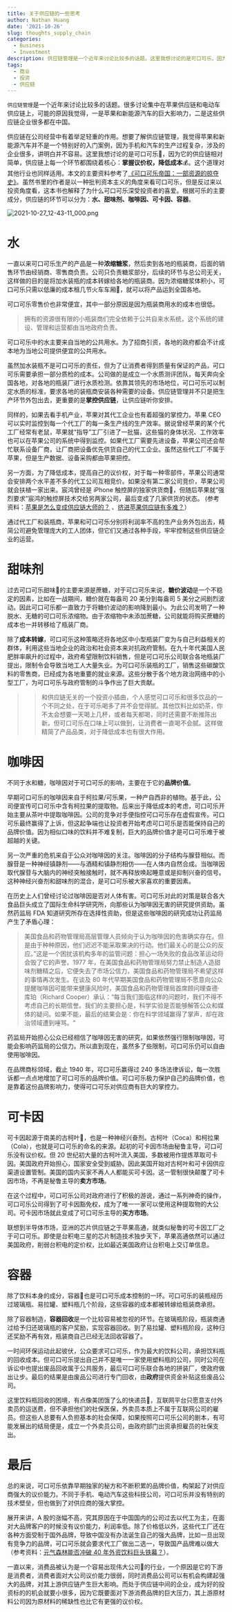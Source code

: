 ```yaml
---
title: 关于供应链的一些思考
author: Nathan Huang
date: '2021-10-26'
slug: thoughts_supply_chain
categories:
  - Business
  - Investment
description: 供应链管理是一个近年来讨论比较多的话题。这里我想讨论的是可口可乐，因为它的供应链相对简单，供应链上每一个环节都围绕着核心：掌握议价权，降低成本。这个道理对其他行业也同样适用。
tags:
  - 商业
  - 投资
  - 供应链
---
```

 

`供应链管理`是一个近年来讨论比较多的话题。很多讨论集中在苹果供应链和电动车供应链上，可能的原因我觉得，一是苹果和新能源汽车的巨大影响力，二是这些供应链企业很多都在中国。  

供应链在公司经营中有着举足轻重的作用。想要了解供应链管理，我觉得苹果和新能源汽车并不是一个特别好的入门案例，因为手机和汽车的生产过程复杂，涉及的企业很多，讲明白并不容易。这里我想讨论的是可口可乐🥤，因为它的供应链相对简单，供应链上每一个环节都围绕着核心：**掌握议价权，降低成本**💰。这个道理对其他行业也同样适用。本文的主要资料参考了[《可口可乐帝国：一部资源的掠夺史》](https://book.douban.com/subject/30194157/ "《可口可乐帝国：一部资源的掠夺史》")。虽然书里的作者是以一种批判资本主义的角度来看可口可乐，但是反过来以投资角度看，这本书也解释了为什么可口可乐深受投资者的喜爱。根据可乐的主要成分，供应链的环节可以分为：**水、甜味剂、咖啡因、可卡因、容器**。

![2021-10-27_12-43-11_000.png](https://dgbp4uvz49ycd.cloudfront.net/2021-10-27_12-43-11_000_rotate.png)
 
# 水

一直以来可口可乐生产的产品是一种**浓缩糖浆**，然后卖到各地的瓶装商，后面的销售环节由经销商、零售商负责。公司只负责糖浆部分，后续的环节与总公司无关，这样做的目的是将加水装瓶的成本转嫁给各地的瓶装商。因为浓缩糖浆体积小，可口可乐只需以低廉的成本租几节火车车厢🚂，就可以将产品运到全国各地。

可口可乐零售价也非常便宜，其中一部分原因是因为瓶装商用水的成本也很低。

> 拥有的资源很有限的小瓶装商们完全依赖于公共自来水系统，这个系统的建设、管理和运营都由当地政府负责。

可口可乐中的水主要来自当地的公共用水。为了招商引资，各地的政府都会不计成本地为当地公司提供便宜的公共用水。

虽然加水装瓶不是可口可乐的责任，但为了让消费者得到质量有保证的产品，可口可乐需要承担一部分质检的成本。公司做的是成立一个水质测评团队，每天奔向全国各地，对各地的瓶装厂进行水质检测。依靠其领先的市场地位，可口可乐可以制定水质的标准，要求各地的装瓶商安装各种需要的设备。供应链管理并不只是把生产环节外包出去，更重要的是**掌控供应链**，让供应链听你安排。


同样的，如果去看手机产业，苹果对其代工企业也有着超强的掌控力。苹果 CEO 可以实时监控到每一个代工厂的每一条生产线的生产效率。据说曾经苹果的某个代工厂经常有老鼠，苹果就“指导”工厂引进了一批猫，这些猫的身体状况、工作效率也可以在苹果公司的系统中得到监控。如果代工厂需要先进设备，苹果公司还会帮忙联系设备厂商，让厂商把设备优先供货自己的代工企业。虽然这些代工厂不属于苹果，但是生产数据、设备采购都由苹果把控。

另一方面，为了降低成本，提高自己的议价权，对于每一种零部件，苹果公司通常会安排两个水平差不多的代工公司互相竞价。如果没有第二家公司竞价，苹果公司就会扶植一家出来。宸鸿曾经是 iPhone 触控屏的独家供货商📱，但随后苹果就“强烈要求”宸鸿的触控屏技术交给另两家公司，最后变成了几家供货的状态。 (参考资料：[苹果是怎么变成供应链大师的？](https://www.xiaoyuzhoufm.com/episode/613890c09595a831d59a37ed?s=eyJ1IjogIjYwM2VkNDdhZTBmNWU3MjNiYjc4NGZlYSJ9 "苹果是怎么变成供应链大师的？") 
、[挤进苹果供应链有多难？](https://www.xiaoyuzhoufm.com/episode/61412a730dd670b3e34421ab?s=eyJ1IjogIjYwM2VkNDdhZTBmNWU3MjNiYjc4NGZlYSJ9 "挤进苹果供应链有多难？")）

通过代工厂和装瓶商，苹果和可口可乐分别将利润率不高的生产业务外包出去，精简公司避免管理庞大的工人团体，但它们又通过各种手段，牢牢控制这些供应链企业的运营。

# 甜味剂

过去可口可乐甜味🍬的主要来源是蔗糖，对于可口可乐来说，**糖价波动**是一个不稳定的因素，比如在一战期间，糖价就在每盎司 20 美分到每盎司 5 美分之间剧烈波动。因此可口可乐都一直致力于将糖价波动的影响降到最小。为此公司发明了一种脱水、无糖的可口可乐浓缩物。由于浓缩物中未添加蔗糖，公司就能将购买蔗糖的成本也一并转移给了瓶装厂商。

除了**成本转嫁**，可口可乐这种策略还将各地区中小型瓶装厂变为与自己利益相关的群体，利用这些当地企业的政治和社会资本来对抗政府管制。在九十年代美国人民肥胖率飙升的过程中，政府希望限制饮料销售，但是可口可乐公司联合各地瓶装厂提出，限制令会导致当地工人大量失业。为可口可乐装瓶的工厂，销售这些碳酸饮料的零售商，已经成为各地重要的就业来源。这些分散于各个地方政治网络中的小型工厂，为可口可乐与政府管制的斗争作出了巨大贡献。

>>和供应链无关的一个投资小插曲，个人感觉可口可乐和很多饮品的一个不同之处，在于可乐喝多了并不会觉得腻。其他饮料比如奶茶，你不太会想要一天喝上几杯，或者每天都喝，同时还需要不断推陈出新。但可口可乐在口味上可以做到，让消费者一直喝不会腻。这样做精简了产品品类，对于降低成本也有很大作用。

# 咖啡因

不同于水和糖，咖啡因对于可口可乐的影响，主要在于它的**品牌价值**。

早期可口可乐的咖啡因来自于柯拉果/可乐果，一种产自西非的植物。基于此，公司便宣传可口可乐中含有柯拉果的提取物。后来出于降低成本的考虑，可口可乐开始主要从茶叶中提取咖啡因。公司的竞争对手便指控可口可乐存在虚假宣传。可口可乐最终赢得了上诉，但这起争端也让投资者开始考虑可口可乐是否能保持自己的品牌价值。因为相似口味的饮料并不难复制，巨大的品牌价值才是可口可乐难于被超越的关键。

另一次严重的危机来自于公众对咖啡因的关注。咖啡因的分子结构与腺苷相似。而腺苷是一种神经镇静剂——与酒精和镇静剂相仿——在人体内自然合成。当咖啡因取代腺苷与大脑内的神经突触接触时，就不再释放唤起睡意或是抑制兴奋的信号。这种神经兴奋剂和甜味剂的混合，是可口可乐被大家喜欢的重要因素。

在历史上人们曾经讨论过咖啡因是否对人体有害。可口可乐对此的对策是联合各大食品巨头成立了国际生命科学研究所，向那些认为咖啡因无害的研究提供资助。虽然药监局 FDA 知道研究所存在选择性资助，但是这些咖啡因的研究成功让药监局产生了矛盾心理：

> 美国食品和药物管理局高层管理人员倾向于认为咖啡因的危害确实存在。但是由于种种原因，他们迟迟不能采取果决的行动。他们最关心的是公众的反应。”这是一个困扰该机构多年的监管问题：担心一场失败的食品改革运动将会毁了它的声誉。1977 年，在美国食品和药物管理局努力禁止制造人造甜味剂糖精之后，它便失去了市场公信力，美国食品和药物管理局不希望这样的事情再次发生。在谈及 80 年代早期美国食品和药物管理局不愿意向公众提醒咖啡因可能带来健康风险时，美国食品和药物管理局首席顾问理查德·库珀（Richard Cooper）承认：“每当我们面临这样的问题时，我们不得不考虑自己的长期信誉。我们的主要担心是，科学实验是否能够解答公众和媒体的疑问。如果不能，最后的结果会是：你在科学领域赢得了掌声，却在政治领域遭到唾骂。“

药监局开始担心公众已经相信了咖啡因无害的研究，如果依然强行限制咖啡因，可能会影响药监局的公信力。所以直到现在，虽然多了些限制，可口可乐仍可以自由使用咖啡因。

在品牌商标领域，截止 1940 年，可口可乐赢得过 240 多场法律诉讼，每一次胜诉都一点点地增加了可口可乐的品牌价值。可口可乐极力保护自己的品牌价值，也是靠着这份品牌影响力，使得可口可乐对供应商有巨大的掌控力。

# 可卡因

可卡因起源于南美的古柯叶🍃，也是一种神经兴奋剂。古柯叶（Coca）和柯拉果（Cola），也就是可口可乐的命名的来源。起初的可卡因市场由秘鲁主导，可口可乐没有议价权。但 20 世纪初大量的古柯叶流入美国，多数被用作提炼萃取可卡因。美国政府开始担心，国家安全受到威胁。因此美国开始对古柯叶和可卡因供应渠道设置管制。美国的国内买家不再人人都能买可卡因。这一管制很快颠覆了可卡因市场，不再是秘鲁主导的**卖方市场**。

在这个过程中，可口可乐公司对政府进行了积极的游说，通过一系列神奇的操作，可口可乐公司得到了可卡因豁免权，成为了唯一一家可以使用这种提取物的大公司。可卡因市场就此变成了可口可乐主导的**买方市场**。

联想到半导体市场，亚洲的芯片供应链之于苹果高通，就类似秘鲁的可卡因工厂之于可口可乐。即使是台积电三星的芯片制造技术独步天下，苹果高通依然可以通过美国政府，削弱台积电的定价权，比如最近美国政府让台积电上交订单信息。

# 容器

除了饮料本身的成分，容器🍾也是可口可乐成本控制的一环。可口可乐的装瓶经历过玻璃瓶、易拉罐、塑料瓶几个阶段，这些容器的成本都被转嫁给瓶装商承担。

除了容器制造，**容器回收**是一个比较容易被忽视的环节。在玻璃瓶阶段，瓶装商通过给予归还玻璃瓶的客户奖励，实现容器回收。到了易拉罐、塑料瓶阶段，这种归还奖励不再有效，瓶装商自己已经无法回收容器了。

一时间环保运动此起彼伏，公众要求可口可乐，作为最大的饮料公司，承担饮料瓶的回收成本。但可口可乐提出自己并不是唯一一家使用塑料瓶的公司，同时公司在诉讼中也提出废品回收属于公共服务，最后可口可乐联合各地的拼装厂，使政府做出让步。最后的结果是由废品公司进行专门回收，由**政府**提供资金补贴这些废品公司。

这里饮料瓶回收的困境，有点像美团饿了么的快递员👷，互联网平台只愿意支付外卖员的运送费，但不承担他们的社保医保，外卖员本质上不属于互联网公司的雇员。但这些人总要有人负担基本的社会保障，如果按照可口可乐公司的剧本，有可能发展出的结局便是，成立一个外卖员公司，由政府部门出资承担雇员的社保支出。

# 最后

总的来说，可口可乐依靠早期独家的秘方和不断积累的品牌价值，构架起了对供应商强大的议价能力。不同于手机、电动汽车这些科技公司，可口可乐并没有特别的技术壁垒，但也做到了对供应商的强大掌控。

展开来讲，A 股的涨幅不高，究其原因在于中国国内的公司过去以代工为主，在面对大品牌客户的时候没有议价能力，利润率低。除了价格低以外，这些代工厂还在各种方面受制于国外品牌，导致中国没有办法诞生自己的强大品牌，比如一旦出现有竞争力的品牌，可口可乐就会要求代工厂做出二选一，导致国产品牌难以做大 （参考资料：[元气森林能否冲破 40 年外资饮料巨头铁幕？](https://www.xiaoyuzhoufm.com/episode/61315abc73105e8f15080b8c?s=eyJ1IjogIjYwM2VkNDdhZTBmNWU3MjNiYjc4NGZlYSJ9, "元气森林能否冲破 40 年外资饮料巨头铁幕？")）。

一直以来，消费品被认为是一个容易出现伟大公司🚀的行业，一个原因是它的下游是消费者，消费者面对大公司议价能力很弱，同时消费品公司可以有机会构建起强大的品牌，对其上游供应链产生巨大影响。而处于供应链中间的企业，成为好的投资标的的机会就要小很多，因为它既要面对下游消费品牌的巨大压力，其上游原材料公司因为原材料的稀缺性也比它有更强的议价权。